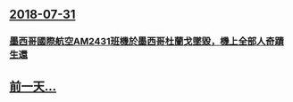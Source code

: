 ## [2018-07-31](/zh/news/2018/07/31/index.md)

### [墨西哥國際航空AM2431班機於墨西哥杜蘭戈墜毀，機上全部人奇蹟生還 ](/zh/news/2018/07/31/墨西哥國際航空AM2431班機於墨西哥杜蘭戈墜毀-機上全部人奇蹟生還.md)
## [前一天...](/zh/news/2018/07/30/index.md)

